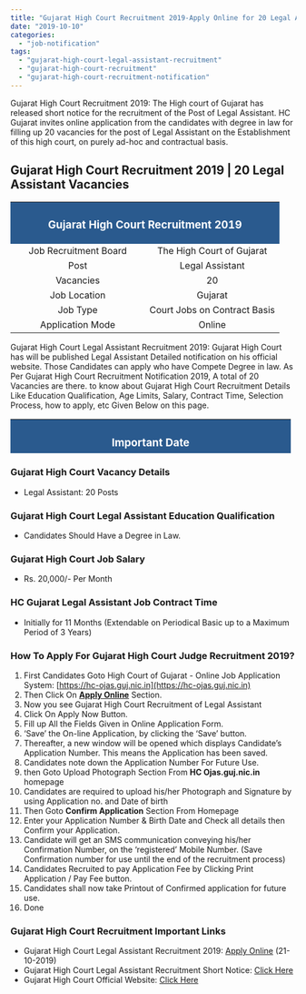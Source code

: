 ```yaml
---
title: "Gujarat High Court Recruitment 2019-Apply Online for 20 Legal Assistant"
date: "2019-10-10"
categories: 
  - "job-notification"
tags: 
  - "gujarat-high-court-legal-assistant-recruitment"
  - "gujarat-high-court-recruitment"
  - "gujarat-high-court-recruitment-notification"
---
```


Gujarat High Court Recruitment 2019: The High court of Gujarat has released short notice for the recruitment of the Post of Legal Assistant. HC Gujarat invites online application from the candidates with degree in law for filling up 20 vacancies for the post of Legal Assistant on the Establishment of this high court, on purely ad-hoc and contractual basis.

## Gujarat High Court Recruitment 2019 | 20 Legal Assistant Vacancies

<table style="border-collapse: collapse; width: 100%;"><tbody><tr><td style="width: 50%; background-color: #2a5a8e; text-align: center;" colspan="2"><h3><span style="color: #ffffff;">Gujarat High Court Recruitment 2019</span></h3></td></tr><tr><td style="width: 50%; text-align: center;"><span style="font-size: 12pt;">Job Recruitment Board</span></td><td style="width: 50%; text-align: center;"><span style="font-size: 12pt;">The High Court of Gujarat</span></td></tr><tr><td style="width: 50%; text-align: center;"><span style="font-size: 12pt;">Post</span></td><td style="width: 50%; text-align: center;"><span style="font-size: 12pt;">Legal Assistant</span></td></tr><tr><td style="width: 50%; text-align: center;"><span style="font-size: 12pt;">Vacancies</span></td><td style="width: 50%; text-align: center;"><span style="font-size: 12pt;">20</span></td></tr><tr><td style="width: 50%; text-align: center;"><span style="font-size: 12pt;">Job Location</span></td><td style="width: 50%; text-align: center;"><span style="font-size: 12pt;">Gujarat</span></td></tr><tr><td style="width: 50%; text-align: center;"><span style="font-size: 12pt;">Job Type</span></td><td style="width: 50%; text-align: center;"><span style="font-size: 12pt;">Court Jobs on Contract Basis</span></td></tr><tr><td style="width: 50%; text-align: center;"><span style="font-size: 12pt;">Application Mode</span></td><td style="width: 50%; text-align: center;"><span style="font-size: 12pt;">Online</span></td></tr></tbody></table>

Gujarat High Court Legal Assistant Recruitment 2019: Gujarat High Court has will be published Legal Assistant Detailed notification on his official website. Those Candidates can apply who have Compete Degree in law. As Per Gujarat High Court Recruitment Notification 2019, A total of 20 Vacancies are there. to know about Gujarat High Court Recruitment Details Like Education Qualification, Age Limits, Salary, Contract Time, Selection Process, how to apply, etc Given Below on this page.

<table style="border-collapse: collapse; width: 98%; height: 60px;"><tbody><tr style="height: 20px;"><td style="width: 50%; height: 20px; background-color: #2a5a8e; text-align: center;" colspan="2"><h3><span style="color: #ffffff;">Important Date</span></h3></td></tr><tr style="height: 20px;"><td style="width: 50%; height: 20px; text-align: center;"><span style="font-size: 12pt;">Starting Date of Online Application</span></td><td style="width: 50%; height: 20px; text-align: center;"><span style="font-size: 12pt;">21-10-2019</span></td></tr><tr style="height: 20px;"><td style="width: 50%; height: 20px; text-align: center;"><span style="font-size: 12pt;">Last Date of Online Application</span></td><td style="width: 50%; height: 20px; text-align: center;"><span style="font-size: 12pt;">08-11-2019</span></td></tr></tbody></table>

### Gujarat High Court Vacancy Details

- Legal Assistant: 20 Posts

### Gujarat High Court Legal Assistant Education Qualification

- Candidates Should Have a Degree in Law.

### Gujarat High Court Job Salary

- Rs. 20,000/- Per Month

### HC Gujarat Legal Assistant Job Contract Time

- Initially for 11 Months (Extendable on Periodical Basic up to a Maximum Period of 3 Years)

### How To Apply For Gujarat High Court Judge Recruitment 2019?

1. First Candidates Goto High Court of Gujarat - Online Job Application System: [https://hc-ojas.guj.nic.in](https://hc-ojas.guj.nic.in)
2. Then Click On [**Apply Online**](https://hc-ojas.guj.nic.in/AdvtList.aspx?type=curr) Section.
3. Now you see Gujarat High Court Recruitment of Legal Assistant
4. Click On Apply Now Button.
5. Fill up All the Fields Given in Online Application Form.
6. ‘Save’ the On-line Application, by clicking the ‘Save’ button.
7. Thereafter, a new window will be opened which displays Candidate’s Application Number. This means the Application has been saved.
8. Candidates note down the Application Number For Future Use.
9. then Goto Upload Photograph Section From **HC Ojas.guj.nic.in** homepage
10. Candidates are required to upload his/her Photograph and Signature by using Application no. and Date of birth
11. Then Goto **Confirm Application** Section From Homepage
12. Enter your Application Number & Birth Date and Check all details then Confirm your Application.
13. Candidate will get an SMS communication conveying his/her Confirmation Number, on the ‘registered’ Mobile Number. (Save Confirmation number for use until the end of the recruitment process)
14. Candidates Recruited to pay Application Fee by Clicking Print Application / Pay Fee button.
15. Candidates shall now take Printout of Confirmed application for future use.
16. Done

### Gujarat High Court Recruitment Important Links

- Gujarat High Court Legal Assistant Recruitment 2019: [Apply Online](https://hc-ojas.guj.nic.in/AdvtList.aspx?type=curr) (21-10-2019)
- Gujarat High Court Legal Assistant Recruitment Short Notice: [Click Here](https://freegovtjobalert.in/wp-content/uploads/2019/10/Gujarat-High-Court-Legal-Assistant-Recruitment-Short-Notice.jpg)
- Gujarat High Court Official Website: [Click Here](http://gujarathighcourt.nic.in/)
